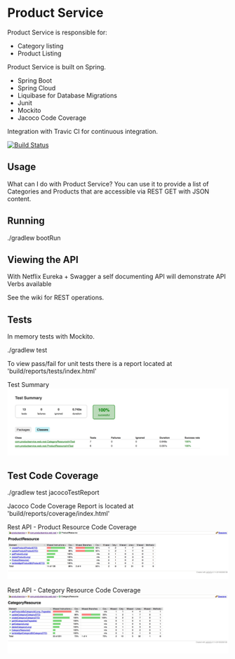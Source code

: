 # Product Service

Product Service is responsible for:
- Category listing
- Product Listing

Product Service is built on Spring. 

- Spring Boot
- Spring Cloud
- Liquibase for Database Migrations
- Junit
- Mockito
- Jacoco Code Coverage 

Integration with Travic CI for continuous integration.

[![Build Status](https://travis-ci.org/haighis/product-service.svg?branch=master)](https://travis-ci.org/haighis/product-service)

## Usage
What can I do with Product Service? You can use it to provide a list of Categories and Products that are accessible via REST GET with JSON content.

## Running

./gradlew bootRun

## Viewing the API

With Netflix Eureka + Swagger a self documenting API will demonstrate API Verbs available 

See the wiki for REST operations.

## Tests

In memory tests with Mockito.  

./gradlew test

To view pass/fail for unit tests there is a report located at 'build/reports/tests/index.html'

Test Summary
![Test Summary](/media/TestSummary.jpg?raw=true "Test Summary")

## Test Code Coverage

./gradlew test jacocoTestReport

Jacoco Code Coverage Report is located at 'build/reports/coverage/index.html'

Rest API - Product Resource Code Coverage
![Product Resource](/media/ProductResource.jpg?raw=true "Rest API - Product Resource Code Coverage")

Rest API - Category Resource Code Coverage
![Category Resource](/media/CategoryResource.jpg?raw=true "Rest API - Category Resource Code Coverage")